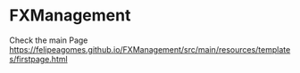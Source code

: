 # FXManagement
Check the main Page
https://felipeagomes.github.io/FXManagement/src/main/resources/templates/firstpage.html
